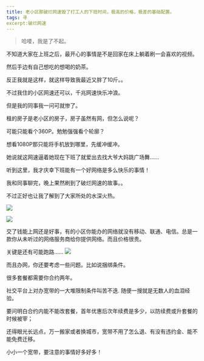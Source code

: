 ```yaml
---
title: 老小区那破烂网速毁了打工人的下班时间，极高的价格，极差的基础配置。
tags: 寻
excerpt:破烂网速
---
```


> 哈喽，我是了不起。


不知道大家在上班之后，最开心的事情是不是回家在床上躺着刷一会喜欢的视频。

然后手边有自己想吃的想喝的奶茶。

反正我就是这样，就这样导致我最近又胖了10斤。。

不过我住的小区网速还可以，千兆网速快乐冲浪。

但是我的同事我一问可就惨了。

租的房子是老小区的房子，房子虽然有网，但怎么说呢？

可能只能看个360P。勉勉强强看个轮廓？

想看1080P那只能将手机放到哪里，先缓冲缓冲。

她说就这网速逼着她现在下班了就爱出去找大爷大妈跳广场舞……

听到这里，我才庆幸下班能有一个好网络是多么快乐的事情！

我和同事聊完，晚上果然刷到了破烂网速的故事。。

不过正好也让我了解到了大家所处的水深火热。




![](https://files.mdnice.com/user/26505/3a777e0f-3695-4781-bdac-58400a224fd1.png)




![](https://files.mdnice.com/user/26505/4f989899-4048-4e02-b16b-74804f57ca50.png)

交了钱能上网还是好事，有的小区你能办的网络就没有移动、联通、电信。总是一款你从未听过的网络服务商给你提供网络。而且价格很贵。

关键是还有可能跑路……
![](https://files.mdnice.com/user/26505/13cf7cff-7b53-40ee-beaf-5e4da7c9944e.png)

而且办网，你还要考虑一些问题。比如说捆绑条件。

很多套餐都需要你合约两年。

社交平台上对办宽带的一大堆限制条件叫苦不迭.
随便一搜就是无数人的血泪经验。

要问明白合约内能不能改套餐，首年优惠后次年续费是多少，以防续费或升套餐的时候被宰；

还得眼光长远点，万一搬家或者换城市，宽带不用了怎么退、有没有违约金、能不能免费迁移。

小小一个宽带，要注意的事情好多好多！





